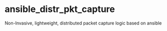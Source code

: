 # ansible_distr_pkt_capture
Non-Invasive, lightweight, distributed packet capture logic based on ansible
